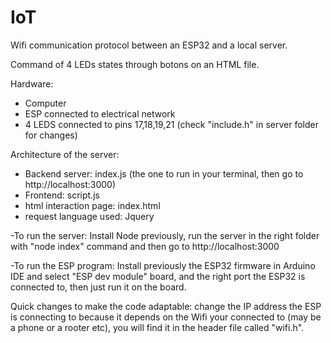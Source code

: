 # IoT

Wifi communication protocol between an ESP32 and a local server.

Command of 4 LEDs states through botons on an HTML file.

Hardware:
- Computer
- ESP connected to electrical network
- 4 LEDS connected to pins 17,18,19,21 (check "include.h" in server folder for changes)

Architecture of the server:
- Backend server: index.js (the one to run in your terminal, then go to http://localhost:3000)
- Frontend: script.js
- html interaction page: index.html
- request language used: Jquery

-To run the server: Install Node previously, run the server in the right folder with "node index" command and then go to http://localhost:3000

-To run the ESP program: Install previously the ESP32 firmware in Arduino IDE and select "ESP dev module" board, and the right port the ESP32 is connected to, then just run it on the board.

Quick changes to make the code adaptable: change the IP address the ESP is connecting to because it depends on the Wifi your connected to (may be a phone or a rooter etc), you will find it in the header file called "wifi.h".
